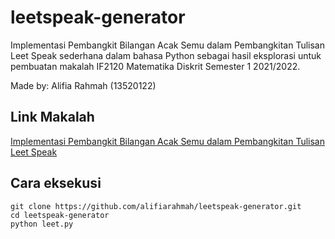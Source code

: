 # leetspeak-generator
Implementasi Pembangkit Bilangan Acak Semu dalam Pembangkitan Tulisan Leet Speak sederhana dalam bahasa Python sebagai hasil eksplorasi untuk pembuatan makalah IF2120 Matematika Diskrit Semester 1 2021/2022.

Made by: Alifia Rahmah (13520122)

## Link Makalah
[Implementasi Pembangkit Bilangan Acak Semu dalam Pembangkitan Tulisan Leet Speak](https://informatika.stei.itb.ac.id/~rinaldi.munir/Matdis/2021-2022/Makalah2021/Makalah-Matdis-2021%20(125).pdf)

## Cara eksekusi
```
git clone https://github.com/alifiarahmah/leetspeak-generator.git
cd leetspeak-generator
python leet.py
```
